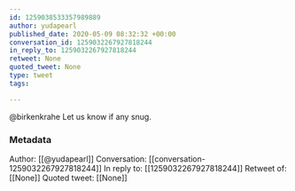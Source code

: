 ```yaml
---
id: 1259038533357989889
author: yudapearl
published_date: 2020-05-09 08:32:32 +00:00
conversation_id: 1259032267927818244
in_reply_to: 1259032267927818244
retweet: None
quoted_tweet: None
type: tweet
tags:

---
```


@birkenkrahe Let us know if any snug.

### Metadata

Author: [[@yudapearl]]
Conversation: [[conversation-1259032267927818244]]
In reply to: [[1259032267927818244]]
Retweet of: [[None]]
Quoted tweet: [[None]]
